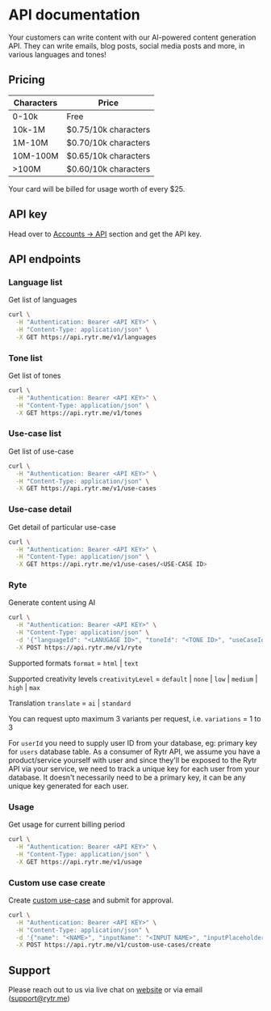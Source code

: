 # API documentation
Your customers can write content with our AI-powered content generation API. They can write emails, blog posts, social media posts and more, in various languages and tones!

## Pricing
| Characters | Price |
| --- | --- |
| 0-10k | Free |
| 10k-1M | $0.75/10k characters |
| 1M-10M | $0.70/10k characters |
| 10M-100M | $0.65/10k characters |
| >100M | $0.60/10k characters |

Your card will be billed for usage worth of every $25.

## API key
Head over to [Accounts → API](https://app.rytr.me/account/api-access) section and get the API key.

## API endpoints

### Language list
Get list of languages
```bash
curl \
  -H "Authentication: Bearer <API KEY>" \
  -H "Content-Type: application/json" \
  -X GET https://api.rytr.me/v1/languages
```

### Tone list
Get list of tones
```bash
curl \
  -H "Authentication: Bearer <API KEY>" \
  -H "Content-Type: application/json" \
  -X GET https://api.rytr.me/v1/tones
```

### Use-case list
Get list of use-case
```bash
curl \
  -H "Authentication: Bearer <API KEY>" \
  -H "Content-Type: application/json" \
  -X GET https://api.rytr.me/v1/use-cases
```

### Use-case detail
Get detail of particular use-case
```bash
curl \
  -H "Authentication: Bearer <API KEY>" \
  -H "Content-Type: application/json" \
  -X GET https://api.rytr.me/v1/use-cases/<USE-CASE ID>
```

### Ryte
Generate content using AI
```bash
curl \
  -H "Authentication: Bearer <API KEY>" \
  -H "Content-Type: application/json" \
  -d '{"languageId": "<LANUGAGE ID>", "toneId": "<TONE ID>", "useCaseId": "<USE-CASE ID>", "inputContexts": {"<USE-CASE CONTEXT-INPUT KEY-LABEL>": "<VALUE>"}, "variations": 1, "userId": "<UNIQUE USER ID>", "format": "html", "creativityLevel": "default", "translate": "ai"}' \
  -X POST https://api.rytr.me/v1/ryte
```
Supported formats `format` = `html` | `text`

Supported creativity levels `creativityLevel` = `default` | `none` | `low` | `medium` | `high` | `max`

Translation `translate` = `ai` | `standard`

You can request upto maximum 3 variants per request, i.e. `variations` = 1 to 3

For `userId` you need to supply user ID from your database, eg: primary key for `users` database table. As a consumer of Rytr API, we assume you have a product/service yourself with user and since they'll be exposed to the Rytr API via your service, we need to track a unique key for each user from your database. It doesn't necessarily need to be a primary key, it can be any unique key generated for each user.

### Usage
Get usage for current billing period
```bash
curl \
  -H "Authentication: Bearer <API KEY>" \
  -H "Content-Type: application/json" \
  -X GET https://api.rytr.me/v1/usage
```

### Custom use case create
Create [custom use-case](https://rytr.me/resources#custom-use-cases) and submit for approval.
```bash
curl \
  -H "Authentication: Bearer <API KEY>" \
  -H "Content-Type: application/json" \
  -d '{"name": "<NAME>", "inputName": "<INPUT NAME>", "inputPlaceholder": "<INPUT PLACEHOLDER>", "outputExample": "<OUTPUT EXAMPLE>"}' \
  -X POST https://api.rytr.me/v1/custom-use-cases/create
```

## Support
Please reach out to us via live chat on [website](https://rytr.me) or via email (support@rytr.me)
